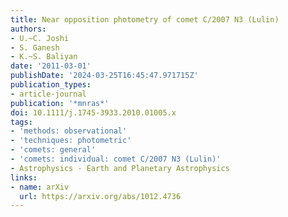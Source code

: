 ```yaml
---
title: Near opposition photometry of comet C/2007 N3 (Lulin)
authors:
- U.~C. Joshi
- S. Ganesh
- K.~S. Baliyan
date: '2011-03-01'
publishDate: '2024-03-25T16:45:47.971715Z'
publication_types:
- article-journal
publication: '*mnras*'
doi: 10.1111/j.1745-3933.2010.01005.x
tags:
- 'methods: observational'
- 'techniques: photometric'
- 'comets: general'
- 'comets: individual: comet C/2007 N3 (Lulin)'
- Astrophysics - Earth and Planetary Astrophysics
links:
- name: arXiv
  url: https://arxiv.org/abs/1012.4736
---
```

